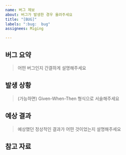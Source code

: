 ```yaml
---
name: 버그 제보
about: 버그가 발생한 경우 올려주세요
title: "[BUG]"
labels: ":bug:  bug"
assignees: Miging

---
```


## 버그 요약

> 어떤 버그인지 간결하게 설명해주세요

## 발생 상황

> (가능하면) Given-When-Then 형식으로 서술해주세요

## 예상 결과

> 예상했던 정상적인 결과가 어떤 것이었는지 설명해주세요

## 참고 자료
